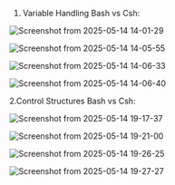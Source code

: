 1. Variable Handling 
Bash vs Csh:

![Screenshot from 2025-05-14 14-01-29](https://github.com/user-attachments/assets/e95adf0f-242a-450c-a358-674892d4e134)

![Screenshot from 2025-05-14 14-05-55](https://github.com/user-attachments/assets/307cd80b-574b-410b-8474-2d5d7b584d69)

![Screenshot from 2025-05-14 14-06-33](https://github.com/user-attachments/assets/949dd327-1f07-4bc7-a59e-d1909a0f2901)

![Screenshot from 2025-05-14 14-06-40](https://github.com/user-attachments/assets/86c1acb4-4850-4f06-9c1c-c368d59c663d)

2.Control Structures
Bash vs Csh:

![Screenshot from 2025-05-14 19-17-37](https://github.com/user-attachments/assets/8a9c4877-111b-4b25-a5c4-bc1ce3e10862)

![Screenshot from 2025-05-14 19-21-00](https://github.com/user-attachments/assets/055ec42f-87c8-42df-b9ad-d784f3e4c04c)

![Screenshot from 2025-05-14 19-26-25](https://github.com/user-attachments/assets/3f86282e-99d5-48c0-a3cf-2f301645731e)

![Screenshot from 2025-05-14 19-27-27](https://github.com/user-attachments/assets/02015fe7-7573-4b4a-8465-c4ee0f8c1222)
